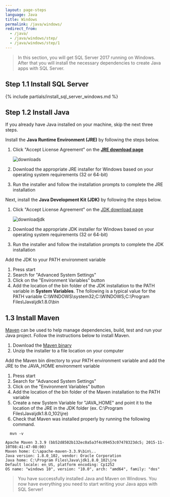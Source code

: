 ```yaml
---
layout: page-steps
language: Java
title: Windows
permalink: /java/windows/
redirect_from:
  - /java/
  - /java/windows/step/
  - /java/windows/step/1
---
```


> In this section, you will get SQL Server 2017 running on Windows. After that you will install the necessary dependencies to create Java apps with SQL Server. 

## Step 1.1 Install SQL Server

{% include partials/install_sql_server_windows.md %}

## Step 1.2 Install Java
If you already have Java installed on your machine, skip the next three steps. 

Install the **Java Runtime Environment (JRE)** by following the steps below. 
1. Click "Accept License Agreement" on the [**JRE download page**](http://www.oracle.com/technetwork/java/javase/downloads/jre8-downloads-2133155.html)

    ![downloads](https://sqlchoice.blob.core.windows.net/sqlchoice/static/images/jre_windows_license.JPG "downloads")

2. Download the appropriate JRE installer for Windows based on your operating system requirements (32 or 64-bit) 
3. Run the installer and follow the installation prompts to complete the JRE installation

Next, install the **Java Development Kit (JDK)** by following the steps below. 
1. Click "Accept License Agreement" on the [JDK download page](http://www.oracle.com/technetwork/java/javase/downloads/jdk8-downloads-2133151.html)

    ![downloadjdk](https://sqlchoice.blob.core.windows.net/sqlchoice/static/images/jdk_windows_license.JPG "downloadjdk")

2. Download the appropriate JDK installer for Windows based on your operating system requirements (32 or 64-bit) 
3. Run the installer and follow the installation prompts to complete the JDK installation

Add the JDK to your PATH environment variable 
1. Press start 
2. Search for "Advanced System Settings" 
3. Click on the "Environment Variables" button 
4. Add the location of the bin folder of the JDK installation to the PATH variable in **System Variables**. The following is a typical value for the PATH variable C:\WINDOWS\system32;C:\WINDOWS;C:\Program Files\Java\jdk1.8.0\bin

## 1.3 Install Maven

[Maven](https://maven.apache.org/) can be used to help manage dependencies, build, test and run your Java project. Follow the instructions below to install Maven. 
1. Download the [Maven binary](http://www-eu.apache.org/dist/maven/maven-3/3.3.9/binaries/apache-maven-3.3.9-bin.zip)
2. Unzip the installer to a file location on your computer

Add the Maven bin directory to your PATH environment variable and add the JRE to the JAVA_HOME environment variable 
1. Press start 
2. Search for "Advanced System Settings" 
3. Click on the "Environment Variables" button 
4. Add the location of the bin folder of the Maven installation to the PATH variable 
5. Create a new System Variable for "JAVA_HOME" and point it to the location of the JRE in the JDK folder (ex. C:\Program Files\Java\jdk1.8.0_102\jre) 
6. Check that Maven was installed properly by running the following command.

```terminal
  mvn -v
```
```results
Apache Maven 3.3.9 (bb52d8502b132ec0a5a3f4c09453c07478323dc5; 2015-11-10T08:41:47-08:00)
Maven home: C:\apache-maven-3.3.9\bin\..
Java version: 1.8.0_102, vendor: Oracle Corporation
Java home: C:\Program Files\Java\jdk1.8.0_102\jre
Default locale: en_US, platform encoding: Cp1252
OS name: "windows 10", version: "10.0", arch: "amd64", family: "dos"
```
> You have successfully installed Java and Maven on Windows. You now have everything you need to start writing your Java apps with SQL Server!

